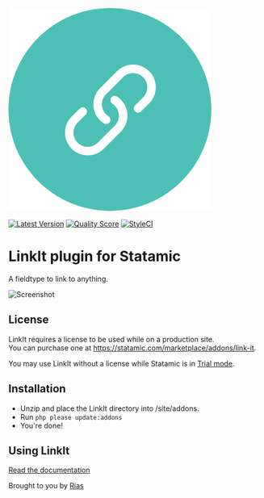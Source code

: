 ![Icon](icon.svg)

[![Latest Version](https://img.shields.io/github/release/riasvdv/statamic-linkit.svg?style=flat-square)](https://github.com/riasvdv/statamic-linkit/releases)
[![Quality Score](https://img.shields.io/scrutinizer/g/riasvdv/statamic-linkit.svg?style=flat-square)](https://scrutinizer-ci.com/g/riasvdv/statamic-linkit)
[![StyleCI](https://styleci.io/repos/182076674/shield)](https://styleci.io/repos/182076674)

# LinkIt plugin for Statamic

A fieldtype to link to anything.

![Screenshot](https://github.com/riasvdv/statamic-linkit/raw/master/resources/assets/img/screenshot.png)

## License

LinkIt requires a license to be used while on a production site.  
You can purchase one at https://statamic.com/marketplace/addons/link-it.

You may use LinkIt without a license while Statamic is in [Trial mode](https://docs.statamic.com/knowledge-base/trial-mode).

## Installation

- Unzip and place the LinkIt directory into /site/addons.
- Run `php please update:addons`
- You're done!

## Using LinkIt

[Read the documentation](https://github.com/riasvdv/statamic-linkit/blob/master/DOCUMENTATION.md)

Brought to you by [Rias](https://rias.be)
